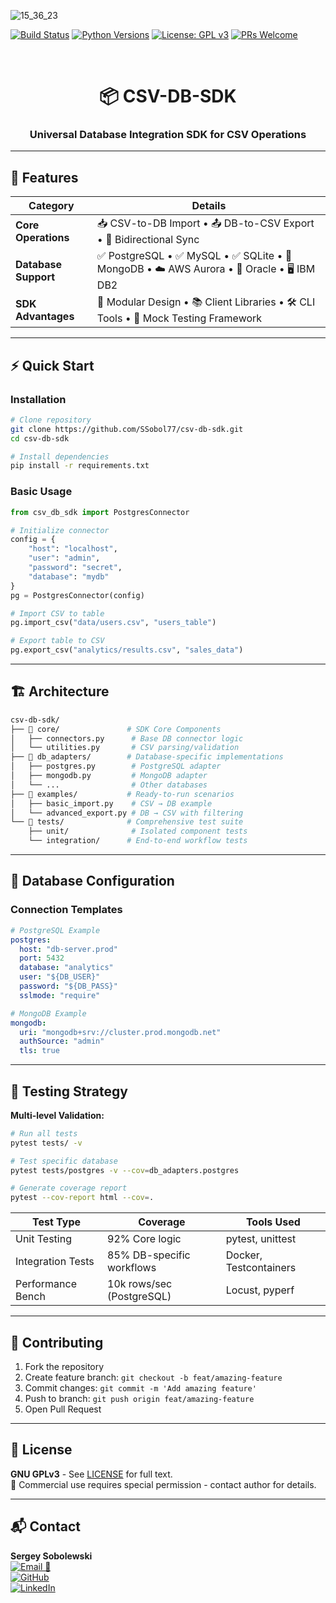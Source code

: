 ![15_36_23](https://github.com/user-attachments/assets/57718e79-5e8e-4201-bc49-168ab52ace60)

[![Build Status](https://github.com/SSobol77/csv-db-sdk/actions/workflows/test.yml/badge.svg)](https://github.com/SSobol77/csv-db-sdk/actions)
[![Python Versions](https://img.shields.io/badge/python-3.11%20|%203.12%20|%203.13-blue.svg)](https://www.python.org/)
[![License: GPL v3](https://img.shields.io/badge/License-GPLv3-blue.svg)](https://www.gnu.org/licenses/gpl-3.0)
[![PRs Welcome](https://img.shields.io/badge/PRs-welcome-brightgreen.svg)](https://github.com/SSobol77/csv-db-sdk/pulls)

<br>

<div align="center">
  <h1>📦 CSV-DB-SDK</h1>
  <h3>Universal Database Integration SDK for CSV Operations</h3>
</div>

---

## 🚀 **Features**

| **Category**       | **Details**                                                                 |
|---------------------|-----------------------------------------------------------------------------|
| **Core Operations** | 📥 CSV-to-DB Import • 📤 DB-to-CSV Export • 🔄 Bidirectional Sync           |
| **Database Support**| ✅ PostgreSQL • ✅ MySQL • ✅ SQLite • 🚀 MongoDB • ☁️ AWS Aurora • 🏢 Oracle • 🖥️ IBM DB2 |
| **SDK Advantages**  | 🧩 Modular Design • 📚 Client Libraries • 🛠 CLI Tools • 🧪 Mock Testing Framework |

---

## ⚡ **Quick Start**

### **Installation**
```bash
# Clone repository
git clone https://github.com/SSobol77/csv-db-sdk.git
cd csv-db-sdk

# Install dependencies
pip install -r requirements.txt
```

### **Basic Usage**
```python
from csv_db_sdk import PostgresConnector

# Initialize connector
config = {
    "host": "localhost",
    "user": "admin",
    "password": "secret",
    "database": "mydb"
}
pg = PostgresConnector(config)

# Import CSV to table
pg.import_csv("data/users.csv", "users_table")

# Export table to CSV
pg.export_csv("analytics/results.csv", "sales_data")
```

---

## 🏗 **Architecture**

```bash
csv-db-sdk/
├── 📂 core/               # SDK Core Components
│   ├── connectors.py      # Base DB connector logic
│   └── utilities.py       # CSV parsing/validation
├── 📂 db_adapters/        # Database-specific implementations
│   ├── postgres.py        # PostgreSQL adapter
│   ├── mongodb.py         # MongoDB adapter
│   └── ...                # Other databases
├── 📂 examples/           # Ready-to-run scenarios
│   ├── basic_import.py    # CSV → DB example
│   └── advanced_export.py # DB → CSV with filtering
└── 📂 tests/              # Comprehensive test suite
    ├── unit/              # Isolated component tests
    └── integration/      # End-to-end workflow tests
```

---

## 🔧 **Database Configuration**

### **Connection Templates**
```yaml
# PostgreSQL Example
postgres:
  host: "db-server.prod"
  port: 5432
  database: "analytics"
  user: "${DB_USER}"
  password: "${DB_PASS}"
  sslmode: "require"

# MongoDB Example
mongodb:
  uri: "mongodb+srv://cluster.prod.mongodb.net"
  authSource: "admin"
  tls: true
```

---

## 🧪 **Testing Strategy**

**Multi-level Validation:**
```bash
# Run all tests
pytest tests/ -v

# Test specific database
pytest tests/postgres -v --cov=db_adapters.postgres

# Generate coverage report
pytest --cov-report html --cov=.
```

| **Test Type**     | **Coverage**                          | **Tools Used**            |
|--------------------|---------------------------------------|---------------------------|
| Unit Testing       | 92% Core logic                       | pytest, unittest          |
| Integration Tests  | 85% DB-specific workflows            | Docker, Testcontainers    |
| Performance Bench  | 10k rows/sec (PostgreSQL)            | Locust, pyperf            |

---

## 🤝 **Contributing**

1. Fork the repository
2. Create feature branch: `git checkout -b feat/amazing-feature`
3. Commit changes: `git commit -m 'Add amazing feature'`
4. Push to branch: `git push origin feat/amazing-feature`
5. Open Pull Request

---

## 📜 **License**

**GNU GPLv3** - See [LICENSE](LICENSE) for full text.  
📌 Commercial use requires special permission - contact author for details.

---

## 📬 **Contact**

**Sergey Sobolewski**  
[![Email 🚀](https://img.shields.io/badge/Email-s.sobolewski@hotmail.com-blue?logo=protonmail)](mailto:s.sobolewski@hotmail.com)  
[![GitHub](https://img.shields.io/badge/GitHub-SSobol77-blue?logo=github)](https://github.com/SSobol77)  
[![LinkedIn](https://img.shields.io/badge/LinkedIn-Connect-blue?logo=linkedin)](https://linkedin.com/in/yourprofile)

